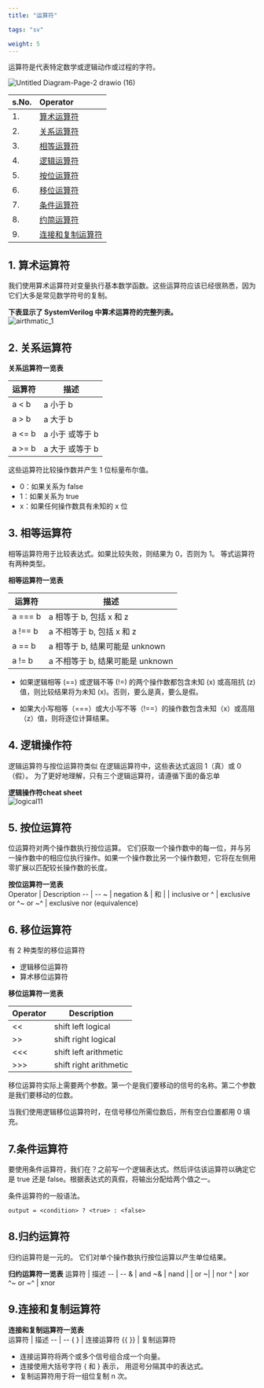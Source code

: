 ```yaml
---
title: "运算符"

tags: "sv"

weight: 5
---
```



运算符是代表特定数学或逻辑动作或过程的字符。

![Untitled Diagram-Page-2 drawio (16)](https://user-images.githubusercontent.com/106074838/188924259-c1baf802-b992-462a-9edc-033773c113c4.png)     


 

|s.No.| Operator|  
|:------|:-------|
|1.| [算术运算符](https://github.com/muneeb-mbytes/SystemVerilog_Course/wiki/05.operators#1-arithmetic-operators)|
|2.| [关系运算符](https://github.com/muneeb-mbytes/SystemVerilog_Course/wiki/05.operators#2relational-operator)|
|3.| [相等运算符](https://github.com/muneeb-mbytes/SystemVerilog_Course/wiki/05.operators#3equality-operator)|
|4.| [逻辑运算符](https://github.com/muneeb-mbytes/SystemVerilog_Course/wiki/05.operators#4logical-operator)|
|5.| [按位运算符](https://github.com/muneeb-mbytes/SystemVerilog_Course/wiki/05.operators#5bitwise-operator)|
|6.| [移位运算符](https://github.com/muneeb-mbytes/SystemVerilog_Course/wiki/05.operators#6shift-operator)|
|7.| [条件运算符](https://github.com/muneeb-mbytes/SystemVerilog_Course/wiki/05.operators#7conditional-operator)|
|8.| [约简运算符](https://github.com/muneeb-mbytes/SystemVerilog_Course/wiki/05.operators#8reduction-operator)|
|9.| [连接和复制运算符](https://github.com/muneeb-mbytes/SystemVerilog_Course/wiki/05.operators#9concatenation-和-replication-operators)|

## 1. 算术运算符

我们使用算术运算符对变量执行基本数学函数。这些运算符应该已经很熟悉，因为它们大多是常见数学符号的复制。

**下表显示了 SystemVerilog 中算术运算符的完整列表。**    
![airthmatic_1](https://user-images.githubusercontent.com/106074838/188830091-fab594b8-522f-4c59-8fad-6268427aab03.PNG)  

## 2. 关系运算符

**关系运算符一览表**

运算符 | 描述
-- | --
a < b | a 小于 b
a > b | a 大于 b
a <= b | a 小于 或等于 b
a >= b | a 大于 或等于 b


这些运算符比较操作数并产生 1 位标量布尔值。

* 0：如果关系为 false   
* 1：如果关系为 true   
* x：如果任何操作数具有未知的 x 位  

## 3. 相等运算符 

相等运算符用于比较表达式。如果比较失败，则结果为 0，否则为 1。 等式运算符有两种类型。



**相等运算符一览表**

运算符 | 描述
-- | --
a === b | a 相等于 b, 包括 x 和 z 
a !== b | a 不相等于 b, 包括 x 和 z 
a == b | a 相等于 b, 结果可能是 unknown
a != b | a 不相等于 b, 结果可能是 unknown 
  
* 如果逻辑相等 (==) 或逻辑不等 (!=) 的两个操作数都包含未知 (x) 或高阻抗 (z) 值，则比较结果将为未知 (x)。否则，要么是真，要么是假。

* 如果大小写相等（===）或大小写不等（!==）的操作数包含未知（x）或高阻（z）值，则将逐位计算结果。 
 
## 4. 逻辑操作符 

逻辑运算符与按位运算符类似 在逻辑运算符中，这些表达式返回 1（真）或 0（假）。 为了更好地理解，只有三个逻辑运算符，请遵循下面的备忘单   

**逻辑操作符cheat sheet**   
![logical11](https://user-images.githubusercontent.com/106074838/188828213-e579ba4e-f5b2-40ae-aaca-03c14515a34e.PNG)



## 5. 按位运算符

位运算符对两个操作数执行按位运算。 它们获取一个操作数中的每一位，并与另一操作数中的相应位执行操作。如果一个操作数比另一个操作数短，它将在左侧用零扩展以匹配较长操作数的长度。 

**按位运算符一览表**  
Operator | Description
-- | --
~ | negation
& | 和
\| | inclusive or
^ | exclusive or
^~ or ~^ | exclusive nor (equivalence)



## 6. 移位运算符

有 2 种类型的移位运算符 
* 逻辑移位运算符  
* 算术移位运算符

**移位运算符一览表**  

|Operator | Description|
|-- | --|
|<< | shift left logical|
|>> | shift right logical|
|<<< | shift left arithmetic|
|>>> | shift right arithmetic|


移位运算符实际上需要两个参数。第一个是我们要移动的信号的名称。第二个参数是我们要移动的位数。 

当我们使用逻辑移位运算符时，在信号移位所需位数后，所有空白位置都用 0 填充。

## 7.条件运算符 

要使用条件运算符，我们在？之前写一个逻辑表达式。然后评估该运算符以确定它是 true 还是 false。根据表达式的真假，将输出分配给两个值之一。
 
条件运算符的一般语法。  

`output = <condition> ? <true> : <false>`

## 8.归约运算符

归约运算符是一元的。 它们对单个操作数执行按位运算以产生单位结果。

**归约运算符一览表**
运算符 | 描述
-- | --
& | and
~& | nand
\| | or
~\| | nor
^ | xor
^~ or ~^ | xnor


## 9.连接和复制运算符 

**连接和复制运算符一览表**  
运算符 | 描述
-- | --
{ } | 连接运算符 
{{ }} | 复制运算符  

* 连接运算符将两个或多个信号组合成一个向量。
* 连接使用大括号字符 { 和 } 表示， 用逗号分隔其中的表达式。
* 复制运算符用于将一组位复制 n 次。





